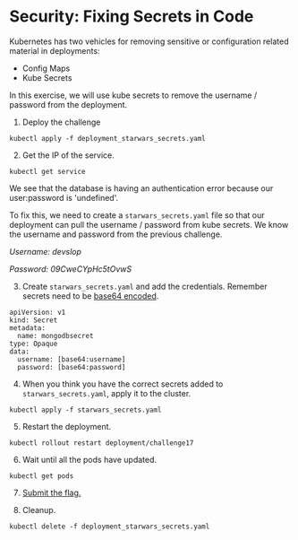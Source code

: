 # Security: Fixing Secrets in Code

Kubernetes has two vehicles for removing sensitive or configuration related material in deployments:

- Config Maps
- Kube Secrets

In this exercise, we will use kube secrets to remove the username / password from the deployment.

1. Deploy the challenge

```
kubectl apply -f deployment_starwars_secrets.yaml
```
2. Get the IP of the service.

```
kubectl get service
```

We see that the database is having an authentication error because our user:password is 'undefined'.

To fix this, we need to create a `starwars_secrets.yaml` file so that our deployment can pull the username / password from kube secrets.  We know the username and password from the previous challenge. 

_Username: devslop_

_Password: 09CweCYpHc5tOvwS_

3. Create `starwars_secrets.yaml` and add the credentials. Remember secrets need to be [base64 encoded](https://www.base64encode.org/).
```
apiVersion: v1
kind: Secret
metadata:
  name: mongodbsecret
type: Opaque
data:
  username: [base64:username]
  password: [base64:password]
```

4. When you think you have the correct secrets added to `starwars_secrets.yaml`, apply it to the cluster.

```
kubectl apply -f starwars_secrets.yaml
```
5. Restart the deployment.

```
kubectl rollout restart deployment/challenge17
```
6. Wait until all the pods have updated.

```
kubectl get pods
```
7. [Submit the flag.](https://devslop.ctfd.io/challenges#Challenge%2017-10)

8. Cleanup.

```
kubectl delete -f deployment_starwars_secrets.yaml
```
